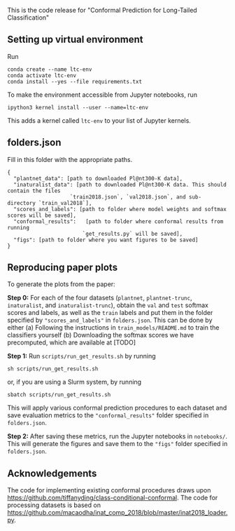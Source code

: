 This is the code release for "Conformal Prediction for Long-Tailed Classification"


## Setting up virtual environment

Run
```
conda create --name ltc-env
conda activate ltc-env
conda install --yes --file requirements.txt
```

To make the environment accessible from Jupyter notebooks, run

```
ipython3 kernel install --user --name=ltc-env
```
This adds a kernel called `ltc-env` to your list of Jupyter kernels. 

## folders.json

Fill in this folder with the appropriate paths.

```
{
  "plantnet_data": [path to downloaded Pl@nt300-K data],
  "inaturalist_data": [path to downloaded Pl@nt300-K data. This should contain the files
                    `train2018.json`, `val2018.json`, and sub-directory `train_val2018`],
  "scores_and_labels": [path to folder where model weights and softmax scores will be saved],
  "conformal_results":   [path to folder where conformal results from running
                        `get_results.py` will be saved], 
  "figs": [path to folder where you want figures to be saved]
}
```

## Reproducing paper plots

To generate the plots from the paper:

**Step 0:** For each of the four datasets (`plantnet`, `plantnet-trunc`, `inaturalist`, and `inaturalist-trunc`), obtain the `val` and `test` softmax scores and labels, as well as the `train` labels and put them in the folder specified by `"scores_and_labels"` in `folders.json`. This can be done by either
(a) Following the instructions in `train_models/README.md` to train the classifiers yourself
(b) Downloading the softmax scores we have precomputed, which are available at [TODO]

**Step 1:** Run `scripts/run_get_results.sh` by running  

```
sh scripts/run_get_results.sh
```
or, if you are using a Slurm system, by running
```
sbatch scripts/run_get_results.sh
```

This will apply various conformal prediction procedures to each dataset and save evaluation metrics to the `"conformal_results"` folder specified in `folders.json`.

**Step 2:** After saving these metrics, run the Jupyter notebooks in `notebooks/`. This will generate the figures and save them to the `"figs"` folder specified in `folders.json`.

## Acknowledgements 

The code for implementing existing conformal procedures draws upon https://github.com/tiffanyding/class-conditional-conformal.
The code for processing datasets is based on https://github.com/macaodha/inat_comp_2018/blob/master/inat2018_loader.py.